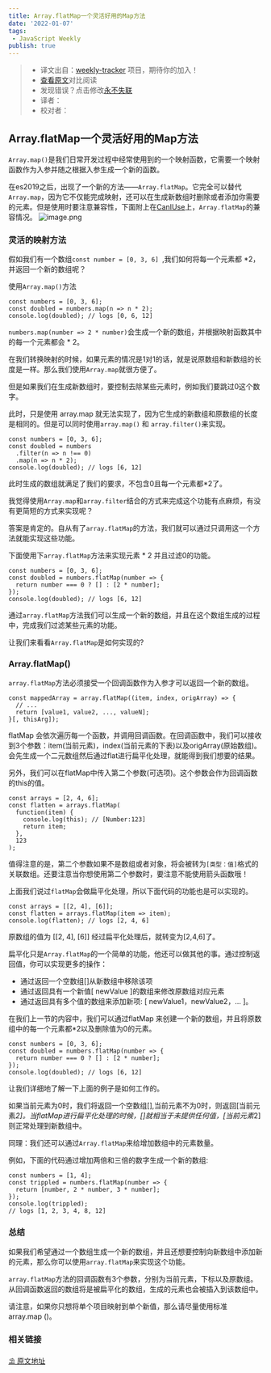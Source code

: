 ```yaml
---
title: Array.flatMap一个灵活好用的Map方法
date: '2022-01-07'
tags:
 - JavaScript Weekly
publish: true
---
```

> * 译文出自：[weekly-tracker](https://github.com/FEDarling/weekly-tracker) 项目，期待你的加入！
> * [查看原文](https://dmitripavlutin.com/javascript-array-flatmap/)对比阅读
> * 发现错误？点击修改[永不失联](https://github.com/FEDarling/weekly-tracker/blob/main/weeklys/css_weekly/486/css_me_not.md)
> * 译者：
> * 校对者：

## Array.flatMap一个灵活好用的Map方法

`Array.map()`是我们日常开发过程中经常使用到的一个映射函数，它需要一个映射函数作为入参并随之根据入参生成一个新的函数。

在es2019之后，出现了一个新的方法——`Array.flatMap`。它完全可以替代`Array.map`，因为它不仅能完成映射，还可以在生成新数组时删除或者添加你需要的元素。但是使用时要注意兼容性，下面附上在[CanIUse](https://caniuse.com/?search=Array.flatmap)上，`Array.flatMap`的兼容情况。
![image.png](https://p1-juejin.byteimg.com/tos-cn-i-k3u1fbpfcp/4728f70ab9c44ed6aa77b2ab1513fabd~tplv-k3u1fbpfcp-watermark.image?)

### 灵活的映射方法
假如我们有一个数组`const number = [0, 3, 6] `,我们如何将每一个元素都 *2，并返回一个新的数组呢？

使用`Array.map()`方法
```
const numbers = [0, 3, 6];
const doubled = numbers.map(n => n * 2);
console.log(doubled); // logs [0, 6, 12]
```
`numbers.map(number => 2 * number)`会生成一个新的数组，并根据映射函数其中的每一个元素都会 * 2。

在我们转换映射的时候，如果元素的情况是1对1的话，就是说原数组和新数组的长度是一样。那么我们使用`Array.map`就很方便了。

但是如果我们在生成新数组时，要控制去除某些元素时，例如我们要跳过0这个数字。

此时，只是使用 array.map 就无法实现了，因为它生成的新数组和原数组的长度是相同的。但是可以同时使用`array.map()` 和 `array.filter()`来实现。

```
const numbers = [0, 3, 6];
const doubled = numbers
  .filter(n => n !== 0)
  .map(n => n * 2);
console.log(doubled); // logs [6, 12]
```
此时生成的数组就满足了我们的要求，不包含0且每一个元素都*2了。

我觉得使用`Array.map`和`array.filter`结合的方式来完成这个功能有点麻烦，有没有更简短的方式来实现呢？

答案是肯定的。自从有了`array.flatMap`的方法，我们就可以通过只调用这一个方法就能实现这些功能。

下面使用下`array.flatMap`方法来实现元素 * 2 并且过滤0的功能。

```
const numbers = [0, 3, 6];
const doubled = numbers.flatMap(number => {
  return number === 0 ? [] : [2 * number];
});
console.log(doubled); // logs [6, 12]
```
通过`array.flatMap`方法我们可以生成一个新的数组，并且在这个数组生成的过程中，完成我们过滤某些元素的功能。

让我们来看看`Array.flatMap`是如何实现的?
### Array.flatMap()

`array.flatMap`方法必须接受一个回调函数作为入参才可以返回一个新的数组。

```
const mappedArray = array.flatMap((item, index, origArray) => {
  // ...
  return [value1, value2, ..., valueN];
}[, thisArg]);
```
flatMap 会依次遍历每一个函数，并调用回调函数。在回调函数中，我们可以接收到3个参数：item(当前元素)，index(当前元素的下表)以及origArray(原始数组)。会先生成一个二元数组然后通过flat进行扁平化处理，就能得到我们想要的结果。

另外，我们可以在flatMap中传入第二个参数(可选项)。这个参数会作为回调函数的this的值。
```
const arrays = [2, 4, 6];
const flatten = arrays.flatMap(
  function(item) {
    console.log(this); // [Number:123]
    return item;
  },
  123
);
```
值得注意的是，第二个参数如果不是数组或者对象，将会被转为`[类型：值]`格式的关联数组。还要注意当你想使用第二个参数时，要注意不能使用箭头函数哦！

上面我们说过`flatMap`会做扁平化处理，所以下面代码的功能也是可以实现的。

```
const arrays = [[2, 4], [6]];
const flatten = arrays.flatMap(item => item);
console.log(flatten); // logs [2, 4, 6]
```
原数组的值为 [[2, 4], [6]] 经过扁平化处理后，就转变为[2,4,6]了。

扁平化只是`Array.flatMap`的一个简单的功能，他还可以做其他的事。通过控制返回值，你可以实现更多的操作：

-   通过返回一个空数组[]从新数组中移除该项
-   通过返回具有一个新值[ newValue ]的数组来修改原数组对应元素
-   通过返回具有多个值的数组来添加新项: [ newValue1，newValue2，... ]。

在我们上一节的内容中，我们可以通过flatMap 来创建一个新的数组，并且将原数组中的每一个元素都*2以及删除值为0的元素。
```
const numbers = [0, 3, 6];
const doubled = numbers.flatMap(number => {
  return number === 0 ? [] : [2 * number];
});
console.log(doubled); // logs [6, 12]
```
让我们详细地了解一下上面的例子是如何工作的。

如果当前元素为0时，我们将返回一个空数组[],当前元素不为0时，则返回[当前元素*2]。当flatMap进行扁平化处理的时候，[]就相当于未提供任何值，[当前元素*2]则正常处理到新数组中。

同理：我们还可以通过`Array.flatMap`来给增加数组中的元素数量。

例如，下面的代码通过增加两倍和三倍的数字生成一个新的数组:

```
const numbers = [1, 4];
const trippled = numbers.flatMap(number => {
  return [number, 2 * number, 3 * number];
});
console.log(trippled);
// logs [1, 2, 3, 4, 8, 12]
```
### 总结

如果我们希望通过一个数组生成一个新的数组，并且还想要控制向新数组中添加新的元素，那么你可以使用`array.flatMap`来实现这个功能。

`array.flatMap`方法的回调函数有3个参数，分别为当前元素，下标以及原数组。从回调函数返回的数组将是被扁平化的数组，生成的元素也会被插入到该数组中。

请注意，如果你只想将单个项目映射到单个新值，那么请尽量使用标准 array.map ()。
### 相关链接

[⛱ 原文地址](https://dmitripavlutin.com/javascript-array-flatmap/)
